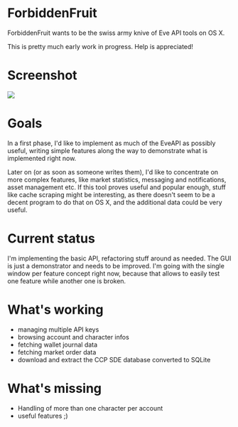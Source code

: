 ForbiddenFruit
==============
ForbiddenFruit wants to be the swiss army knive of Eve API tools on OS X.

This is pretty much early work in progress. Help is appreciated!

Screenshot
==========
![](http://i.imgur.com/Bu3Uwpw.png)

Goals
=====
In a first phase, I'd like to implement as much of the EveAPI as possibly useful, writing simple features along the way to demonstrate what is implemented right now.

Later on (or as soon as someone writes them), I'd like to concentrate on more complex features, like market statistics, messaging and notifications, asset management etc. If this tool proves useful and popular enough, stuff like cache scraping might be interesting, as there doesn't seem to be a decent program to do that on OS X, and the additional data could be very useful.

Current status
==============
I'm implementing the basic API, refactoring stuff around as needed. The GUI is just a demonstrator and needs to be improved. I'm going with the single window per feature concept right now, because that allows to easily test one feature while another one is broken.

What's working
==============
 * managing multiple API keys
 * browsing account and character infos
 * fetching wallet journal data
 * fetching market order data
 * download and extract the CCP SDE database converted to SQLite

What's missing
==============
 * Handling of more than one character per account
 * useful features ;)
